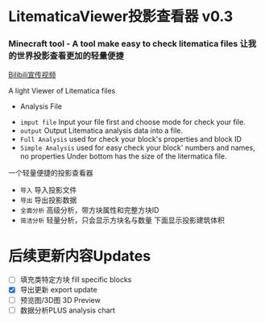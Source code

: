 LitematicaViewer投影查看器 v0.3
===============================

### Minecraft tool - A tool make easy to check litematica files 让我的世界投影查看更加的轻量便捷

[Bilibili宣传视频](https://www.bilibili.com/video/BV1dq6yYoEvi/?spm_id_from=333.1387.homepage.video_card.click&vd_source=20c164cb28b2da114329d8728dad750f)

A light Viewer of Litematica files

- Analysis File

* `imput file` Input your file first and choose mode for check your file.
* `output` Output Litematica analysis data into a file.
* `Full Analysis` used for check your block's properties and block ID
* `Simple Analysis` used for easy check your block' numbers and names, no properties
  Under bottom has the size of the litermatica file.

一个轻量便捷的投影查看器

* `导入` 导入投影文件
* `导出` 导出投影数据
* `全面分析` 高级分析，带方块属性和完整方块ID
* `简洁分析` 轻量分析，只会显示方块名与数量
  下面显示投影建筑体积

# 后续更新内容Updates

* [ ]  填充类特定方块 fill specific blocks
* [X]  导出更新  export update
* [ ]  预览图/3D图 3D Preview
* [ ]  数据分析PLUS analysis chart

